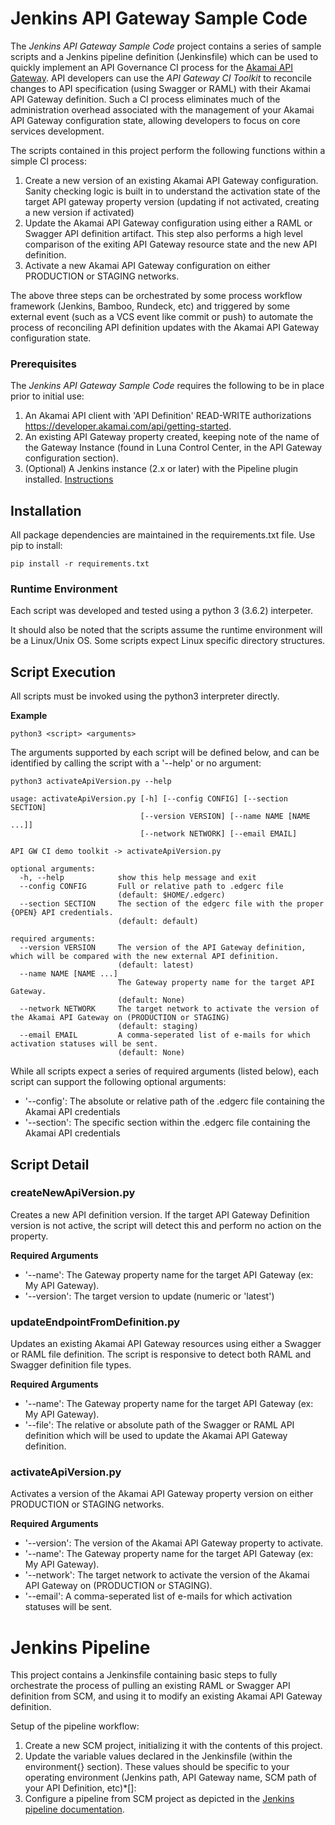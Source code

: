 # Jenkins API Gateway Sample Code

The *Jenkins API Gateway Sample Code* project contains a series of sample scripts and a Jenkins pipeline definition (Jenkinsfile) which can be used to quickly implement an API Governance CI process for the [Akamai API Gateway](https://www.akamai.com/us/en/products/web-performance/api-gateway.jsp). API developers can use the *API Gateway CI Toolkit* to reconcile changes to API specification (using Swagger or RAML) with their Akamai API Gateway definition.
Such a CI process eliminates much of the administration overhead associated with the management of your Akamai API Gateway configuration state, allowing developers to focus on core services development.

The scripts contained in this project perform the following functions within a simple CI process:

1. Create a new version of an existing Akamai API Gateway configuration. Sanity checking logic is built in to understand the activation state of the target API gateway property version (updating if not activated, creating a new version if activated)
2. Update the Akamai API Gateway configuration using either a RAML or Swagger API definition artifact. This step also performs a high level comparison of the exiting API Gateway resource state and the new API definition.
3. Activate a new Akamai API Gateway configuration on either PRODUCTION or STAGING networks.

The above three steps can be orchestrated by some process workflow framework (Jenkins, Bamboo, Rundeck, etc) and triggered by some external event (such as a VCS event like commit or push) to automate the process of reconciling API definition updates with the Akamai API Gateway configuration state.

### Prerequisites

The *Jenkins API Gateway Sample Code* requires the following to be in place prior to initial use:

1. An Akamai API client with 'API Definition' READ-WRITE authorizations https://developer.akamai.com/api/getting-started.
2. An existing API Gateway property created, keeping note of the name of the Gateway Instance (found in Luna Control Center, in the API Gateway configuration section).
3. (Optional) A Jenkins instance (2.x or later) with the Pipeline plugin installed. [Instructions](https://jenkins.io/doc/book/pipeline/getting-started/)

## Installation

All package dependencies are maintained in the requirements.txt file. Use pip to install:

```
pip install -r requirements.txt
```

### Runtime Environment

Each script was developed and tested using a python 3 (3.6.2) interpeter.

It should also be noted that the scripts assume the runtime environment will be a Linux/Unix OS. Some scripts expect Linux specific directory structures.

## Script Execution

All scripts must be invoked using the python3 interpreter directly.

**Example**

```
python3 <script> <arguments>
```

The arguments supported by each script will be defined below, and can be identified by calling the script with a '--help' or no argument:

```
python3 activateApiVersion.py --help

usage: activateApiVersion.py [-h] [--config CONFIG] [--section SECTION]
                             [--version VERSION] [--name NAME [NAME ...]]
                             [--network NETWORK] [--email EMAIL]

API GW CI demo toolkit -> activateApiVersion.py

optional arguments:
  -h, --help            show this help message and exit
  --config CONFIG       Full or relative path to .edgerc file
                        (default: $HOME/.edgerc)
  --section SECTION     The section of the edgerc file with the proper {OPEN} API credentials.
                        (default: default)

required arguments:
  --version VERSION     The version of the API Gateway definition, which will be compared with the new external API definition.
                        (default: latest)
  --name NAME [NAME ...]
                        The Gateway property name for the target API Gateway.
                        (default: None)
  --network NETWORK     The target network to activate the version of the Akamai API Gateway on (PRODUCTION or STAGING)
                        (default: staging)
  --email EMAIL         A comma-seperated list of e-mails for which activation statuses will be sent.
                        (default: None)
```

While all scripts expect a series of required arguments (listed below), each script can support the following optional arguments:

- '--config': The absolute or relative path of the .edgerc file containing the Akamai API credentials
- '--section': The specific section within the .edgerc file containing the Akamai API credentials

## Script Detail

### createNewApiVersion.py

Creates a new API definition version. If the target API Gateway Definition version is not active, the script will detect this and perform no action on the property.

**Required Arguments**

- '--name': The Gateway property name for the target API Gateway (ex: My API Gateway).
- '--version': The target version to update (numeric or 'latest')

### updateEndpointFromDefinition.py

Updates an existing Akamai API Gateway resources using either a Swagger or RAML file definition. The script is responsive to detect both RAML and Swagger definition file types.

**Required Arguments**

- '--name': The Gateway property name for the target API Gateway (ex: My API Gateway).
- '--file': The relative or absolute path of the Swagger or RAML API definition which will be used to update the Akamai API Gateway definition.

### activateApiVersion.py

Activates a version of the Akamai API Gateway property version on either PRODUCTION or STAGING networks.

**Required Arguments**

- '--version': The version of the Akamai API Gateway property to activate.
- '--name': The Gateway property name for the target API Gateway (ex: My API Gateway).
- '--network': The target network to activate the version of the Akamai API Gateway on (PRODUCTION or STAGING).
- '--email': A comma-seperated list of e-mails for which activation statuses will be sent.

# Jenkins Pipeline

This project contains a Jenkinsfile containing basic steps to fully orchestrate the process of pulling an existing RAML or Swagger API definition from SCM, and using it to modify an existing Akamai API Gateway definition.

Setup of the pipeline workflow:

1. Create a new SCM project, initializing it with the contents of this project.
2. Update the variable values declared in the Jenkinsfile (within the environment{} section). These values should be specific to your operating environment (Jenkins path, API Gateway name, SCM path of your API Definition, etc)*[]:
3. Configure a pipeline from SCM project as depicted in the [Jenkins pipeline documentation](https://jenkins.io/doc/book/pipeline/getting-started/#defining-a-pipeline-in-scm).
